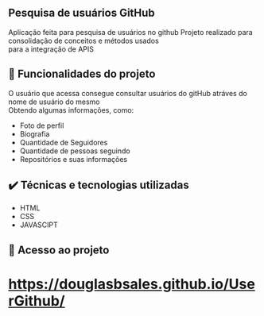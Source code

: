 ## Pesquisa de usuários GitHub
Aplicação feita para pesquisa de usuários no github
Projeto realizado para consolidação de conceitos e métodos usados <br>
para a integração de APIS 
## 🔨 Funcionalidades do projeto
O usuário que acessa consegue consultar usuários do gitHub atráves do nome de usuário do mesmo <br>
Obtendo algumas informações, como: <br> 

- Foto de perfil 
- Biografia 
- Quantidade de Seguidores
- Quantidade de pessoas seguindo
- Repositórios e suas informações


## ✔️ Técnicas e tecnologias utilizadas
- HTML
- CSS
- JAVASCIPT
## 📁 Acesso ao projeto
# https://douglasbsales.github.io/UserGithub/
